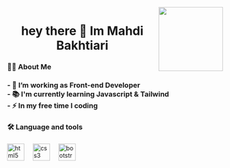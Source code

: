 <img align="right" height="150" src="https://media4.giphy.com/media/v1.Y2lkPTc5MGI3NjExbmV4d2Vla3ljbmpjamEzYnhncTNmMGV1Z2NmZmlrangzNW9od3V5biZlcD12MV9pbnRlcm5hbF9naWZfYnlfaWQmY3Q9Zw/oFYKw5OTZBZzVONpUh/giphy.gif"  />

###

<div align="center">
</div>

###

<h1 align="center">hey there 👋 Im Mahdi Bakhtiari</h1>

###

<h3 align="left">👩‍💻  About Me</h3>

###

<h3 align="left">- 🔭 I’m working as Front-end Developer<br>- 📚 I'm currently learning Javascript & Tailwind <br>- ⚡ In my free time I coding</h3>

###

<h3 align="left">🛠 Language and tools</h3>

###

<div align="left">
  <img src="https://cdn.jsdelivr.net/gh/devicons/devicon/icons/html5/html5-original.svg" height="40" alt="html5 logo"  />
  <img width="12" />
  <img src="https://cdn.jsdelivr.net/gh/devicons/devicon/icons/css3/css3-original.svg" height="40" alt="css3 logo"  />
  <img width="12" />
  <img src="https://cdn.jsdelivr.net/gh/devicons/devicon/icons/bootstrap/bootstrap-original.svg" height="40" alt="bootstrap logo"  />
</div>

###
